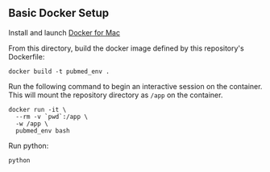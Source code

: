 ## Basic Docker Setup

Install and launch [Docker for Mac](https://www.docker.com/docker-mac)

From this directory, build the docker image defined by this repository's
Dockerfile:

    docker build -t pubmed_env .

Run the following command to begin an interactive session on the container.
This will mount the repository directory as `/app` on the container.

    docker run -it \
      --rm -v `pwd`:/app \
      -w /app \
      pubmed_env bash

Run python:

    python
